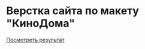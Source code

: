 # Верстка сайта по макету "КиноДома"
[Посмотреть результат](https://webflomd.github.io/KinoHome/КиноДома/main.html)
